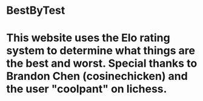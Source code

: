 # BestByTest

# This website uses the Elo rating system to determine what things are the best and worst. Special thanks to Brandon Chen (cosinechicken) and the user "coolpant" on lichess.
